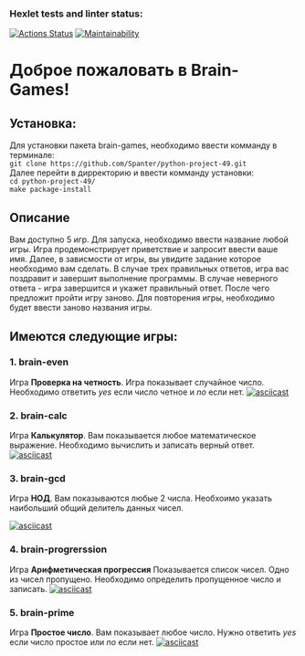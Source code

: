 ### Hexlet tests and linter status:
[![Actions Status](https://github.com/Spanter/python-project-49/workflows/hexlet-check/badge.svg)](https://github.com/Spanter/python-project-49/actions)
[![Maintainability](https://api.codeclimate.com/v1/badges/cf3f765c65298ecbc9a1/maintainability)](https://codeclimate.com/github/Spanter/python-project-49/maintainability)

# Доброе пожаловать в Brain-Games!

## Установка:
Для установки пакета brain-games, необходимо ввести комманду в терминале:\
`git clone https://github.com/Spanter/python-project-49.git`\
Далее перейти в дирректорию и ввести комманду установки:\
`cd python-project-49/`\
`make package-install`  

## Описание
Вам доступно 5 игр. Для запуска, необходимо ввести название любой игры. Игра продемонстрирует приветствие и запросит ввести ваше имя. Далее, в зависмости от игры, вы увидите задание которое необходимо вам сделать. В случае трех правильных ответов, игра вас поздравит и завершит выполнение программы. В случае неверного ответа - игра завершится и укажет правильный ответ. После чего предложит пройти игру заново. Для повторения игры, необходимо будет ввести заново названия игры.

## Имеются следующие игры:
### 1. brain-even
Игра **Проверка на четность**. Игра показывает случайное число. Необходимо ответить *yes* если число четное и *no* если нет.
[![asciicast](https://asciinema.org/a/qKZsCeMI2HxEhX8ikJgyXDJ90.svg)](https://asciinema.org/a/qKZsCeMI2HxEhX8ikJgyXDJ90)

### 2. brain-calc
Игра **Калькулятор**. Вам показывается любое математическое выражение. Необходимо вычислить и записать верный ответ.
[![asciicast](https://asciinema.org/a/BsJINFIGwWvmJoiACndwAQ8rY.svg)](https://asciinema.org/a/BsJINFIGwWvmJoiACndwAQ8rY)


### 3. brain-gcd
Игра **НОД**. Вам показываются любые 2 числа. Необхоимо указать наибольший общий делитель данных чисел.

[![asciicast](https://asciinema.org/a/VJtv3Jg3GoRkoUbrW2COkUPHw.svg)](https://asciinema.org/a/VJtv3Jg3GoRkoUbrW2COkUPHw)

### 4. brain-progrerssion
Игра **Арифметическая прогрессия** Показывается список чисел. Одно из чисел пропущено. Необходимо определить пропущенное число и записать.
[![asciicast](https://asciinema.org/a/ds5YJDT0Z1nHtgtr22eNiHfIB.svg)](https://asciinema.org/a/ds5YJDT0Z1nHtgtr22eNiHfIB)

### 5. brain-prime
Игра **Простое число**. Вам показывает любое число. Нужно ответить *yes* если число простое или *no* если нет.
[![asciicast](https://asciinema.org/a/ppbXKnEykcQ72OeQ3x1HTePRl.svg)](https://asciinema.org/a/ppbXKnEykcQ72OeQ3x1HTePRl)
